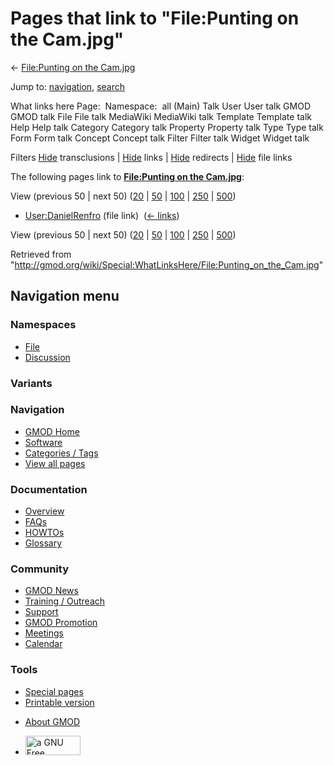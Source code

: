 <div id="mw-page-base" class="noprint">

</div>

<div id="mw-head-base" class="noprint">

</div>

<div id="content" class="mw-body" role="main">

<span id="top"></span>

<div id="mw-js-message" style="display:none;">

</div>



# <span dir="auto">Pages that link to "File:Punting on the Cam.jpg"</span>

<div id="bodyContent">

<div id="contentSub">

← [File:Punting on the
Cam.jpg](/wiki/File:Punting_on_the_Cam.jpg "File:Punting on the Cam.jpg")

</div>

<div id="jump-to-nav" class="mw-jump">

Jump to: [navigation](#mw-navigation), [search](#p-search)

</div>

<div id="mw-content-text">

What links here Page:  Namespace:  all (Main) Talk User User talk GMOD
GMOD talk File File talk MediaWiki MediaWiki talk Template Template talk
Help Help talk Category Category talk Property Property talk Type Type
talk Form Form talk Concept Concept talk Filter Filter talk Widget
Widget talk

Filters
[Hide](/mediawiki/index.php?title=Special:WhatLinksHere/File:Punting_on_the_Cam.jpg&hidetrans=1 "Special:WhatLinksHere/File:Punting on the Cam.jpg")
transclusions \|
[Hide](/mediawiki/index.php?title=Special:WhatLinksHere/File:Punting_on_the_Cam.jpg&hidelinks=1 "Special:WhatLinksHere/File:Punting on the Cam.jpg")
links \|
[Hide](/mediawiki/index.php?title=Special:WhatLinksHere/File:Punting_on_the_Cam.jpg&hideredirs=1 "Special:WhatLinksHere/File:Punting on the Cam.jpg")
redirects \|
[Hide](/mediawiki/index.php?title=Special:WhatLinksHere/File:Punting_on_the_Cam.jpg&hideimages=1 "Special:WhatLinksHere/File:Punting on the Cam.jpg")
file links

The following pages link to **[File:Punting on the
Cam.jpg](/wiki/File:Punting_on_the_Cam.jpg "File:Punting on the Cam.jpg")**:

View (previous 50 \| next 50)
([20](/mediawiki/index.php?title=Special:WhatLinksHere/File:Punting_on_the_Cam.jpg&limit=20 "Special:WhatLinksHere/File:Punting on the Cam.jpg")
\|
[50](/mediawiki/index.php?title=Special:WhatLinksHere/File:Punting_on_the_Cam.jpg&limit=50 "Special:WhatLinksHere/File:Punting on the Cam.jpg")
\|
[100](/mediawiki/index.php?title=Special:WhatLinksHere/File:Punting_on_the_Cam.jpg&limit=100 "Special:WhatLinksHere/File:Punting on the Cam.jpg")
\|
[250](/mediawiki/index.php?title=Special:WhatLinksHere/File:Punting_on_the_Cam.jpg&limit=250 "Special:WhatLinksHere/File:Punting on the Cam.jpg")
\|
[500](/mediawiki/index.php?title=Special:WhatLinksHere/File:Punting_on_the_Cam.jpg&limit=500 "Special:WhatLinksHere/File:Punting on the Cam.jpg"))

- [User:DanielRenfro](/wiki/User:DanielRenfro "User:DanielRenfro") (file
  link) ‎ <span class="mw-whatlinkshere-tools">([←
  links](/mediawiki/index.php?title=Special:WhatLinksHere&target=User%3ADanielRenfro "Special:WhatLinksHere"))</span>

View (previous 50 \| next 50)
([20](/mediawiki/index.php?title=Special:WhatLinksHere/File:Punting_on_the_Cam.jpg&limit=20 "Special:WhatLinksHere/File:Punting on the Cam.jpg")
\|
[50](/mediawiki/index.php?title=Special:WhatLinksHere/File:Punting_on_the_Cam.jpg&limit=50 "Special:WhatLinksHere/File:Punting on the Cam.jpg")
\|
[100](/mediawiki/index.php?title=Special:WhatLinksHere/File:Punting_on_the_Cam.jpg&limit=100 "Special:WhatLinksHere/File:Punting on the Cam.jpg")
\|
[250](/mediawiki/index.php?title=Special:WhatLinksHere/File:Punting_on_the_Cam.jpg&limit=250 "Special:WhatLinksHere/File:Punting on the Cam.jpg")
\|
[500](/mediawiki/index.php?title=Special:WhatLinksHere/File:Punting_on_the_Cam.jpg&limit=500 "Special:WhatLinksHere/File:Punting on the Cam.jpg"))

</div>

<div class="printfooter">

Retrieved from
"<http://gmod.org/wiki/Special:WhatLinksHere/File:Punting_on_the_Cam.jpg>"

</div>

<div id="catlinks" class="catlinks catlinks-allhidden">

</div>

<div class="visualClear">

</div>

</div>

</div>

<div id="mw-navigation">

## Navigation menu

<div id="mw-head">



<div id="left-navigation">

<div id="p-namespaces" class="vectorTabs" role="navigation"
aria-labelledby="p-namespaces-label">

### Namespaces

- <span id="ca-nstab-image"><a href="/wiki/File:Punting_on_the_Cam.jpg" accesskey="c"
  title="View the file page [c]">File</a></span>
- <span id="ca-talk"><a
  href="/mediawiki/index.php?title=File_talk:Punting_on_the_Cam.jpg&amp;action=edit&amp;redlink=1"
  accesskey="t"
  title="Discussion about the content page [t]">Discussion</a></span>

</div>

<div id="p-variants" class="vectorMenu emptyPortlet" role="navigation"
aria-labelledby="p-variants-label">

### 

### Variants[](#)

<div class="menu">

</div>

</div>

</div>

<div id="right-navigation">





</div>



</div>

</div>

</div>

<div id="mw-panel">

<div id="p-logo" role="banner">

<a href="/wiki/Main_Page"
style="background-image: url(http://gmod.org/images/GMOD-cogs.png);"
title="Visit the main page"></a>

</div>

<div id="p-Navigation" class="portal" role="navigation"
aria-labelledby="p-Navigation-label">

### Navigation

<div class="body">

- <span id="n-GMOD-Home">[GMOD Home](/wiki/Main_Page)</span>
- <span id="n-Software">[Software](/wiki/GMOD_Components)</span>
- <span id="n-Categories-.2F-Tags">[Categories /
  Tags](/wiki/Categories)</span>
- <span id="n-View-all-pages">[View all
  pages](/wiki/Special:AllPages)</span>

</div>

</div>

<div id="p-Documentation" class="portal" role="navigation"
aria-labelledby="p-Documentation-label">

### Documentation

<div class="body">

- <span id="n-Overview">[Overview](/wiki/Overview)</span>
- <span id="n-FAQs">[FAQs](/wiki/Category:FAQ)</span>
- <span id="n-HOWTOs">[HOWTOs](/wiki/Category:HOWTO)</span>
- <span id="n-Glossary">[Glossary](/wiki/Glossary)</span>

</div>

</div>

<div id="p-Community" class="portal" role="navigation"
aria-labelledby="p-Community-label">

### Community

<div class="body">

- <span id="n-GMOD-News">[GMOD News](/wiki/GMOD_News)</span>
- <span id="n-Training-.2F-Outreach">[Training /
  Outreach](/wiki/Training_and_Outreach)</span>
- <span id="n-Support">[Support](/wiki/Support)</span>
- <span id="n-GMOD-Promotion">[GMOD
  Promotion](/wiki/GMOD_Promotion)</span>
- <span id="n-Meetings">[Meetings](/wiki/Meetings)</span>
- <span id="n-Calendar">[Calendar](/wiki/Calendar)</span>

</div>

</div>

<div id="p-tb" class="portal" role="navigation"
aria-labelledby="p-tb-label">

### Tools

<div class="body">

- <span id="t-specialpages"><a href="/wiki/Special:SpecialPages" accesskey="q"
  title="A list of all special pages [q]">Special pages</a></span>
- <span id="t-print"><a
  href="/mediawiki/index.php?title=Special:WhatLinksHere/File:Punting_on_the_Cam.jpg&amp;printable=yes"
  rel="alternate" accesskey="p"
  title="Printable version of this page [p]">Printable version</a></span>

</div>

</div>

</div>

</div>

<div id="footer" role="contentinfo">

- <span id="footer-places-about">[About
  GMOD](/wiki/GMOD:About "GMOD:About")</span>

<!-- -->

- <span id="footer-copyrightico">[<img src="http://www.gnu.org/graphics/gfdl-logo-small.png" width="88"
  height="31" alt="a GNU Free Documentation License" />](http://www.gnu.org/licenses/fdl-1.3.html)</span>




</div>
